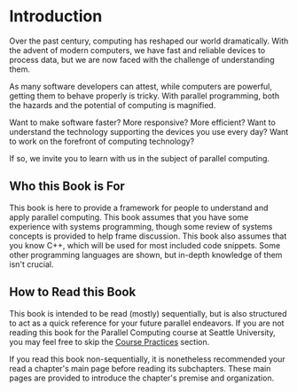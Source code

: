 # Introduction

Over the past century, computing has reshaped our world dramatically.
With the advent of modern computers, we have fast and reliable devices to process data, but we are now faced with the challenge of understanding them.

As many software developers can attest, while computers are powerful, getting them to behave properly is tricky.
With parallel programming, both the hazards and the potential of computing is magnified.

Want to make software faster?
More responsive?
More efficient?
Want to understand the technology supporting the devices you use every day?
Want to work on the forefront of computing technology?

If so, we invite you to learn with us in the subject of parallel computing. 

## Who this Book is For

This book is here to provide a framework for people to understand and apply parallel computing.
This book assumes that you have some experience with systems programming, though some review of systems concepts is provided to help frame discussion.
This book also assumes that you know C++, which will be used for most included code snippets.
Some other programming languages are shown, but in-depth knowledge of them isn't crucial.


## How to Read this Book

This book is intended to be read (mostly) sequentially, but is also structured to act as a quick reference for your future parallel endeavors.
If you are not reading this book for the Parallel Computing course at Seattle University, you may feel free to skip the [Course Practices](./practices/intro.md) section.

If you read this book non-sequentially, it is nonetheless recommended your read a chapter's main page before reading its subchapters.
These main pages are provided to introduce the chapter's premise and organization.



